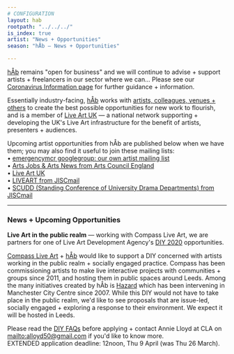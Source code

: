 ```yaml
---
# CONFIGURATION
layout: hab
rootpath: "../../../"
is_index: true
artist: "News + Opportunities"
season: "hÅb — News + Opportunities"

---
```

[hÅb](/hab) remains "open for business" and we will continue to advise + support artists + freelancers in our sector where we can… Please see our [Coronavirus Information page](/coronavirus) for further guidance + information.         
         
Essentially industry-facing, [hÅb](/hab) works with [artists, colleagues, venues + others](/hab/partners) to create the best possible opportunities for new work to flourish, and is a  member of <a href="http://www.liveartuk.org" target="_blank">Live Art UK</a> — a national network supporting + developing the UK's Live Art infrastructure for the benefit of artists, presenters + audiences.         
          
Upcoming artist opportunities from hÅb are published below when we have them; you may also find it useful to join these mailing lists:         
• [emergencymcr googlegroup: our own artist mailing list](/hab/emergencymcr)        
• <a href="http://www.artsjobs.org.uk/subscribe" target="_blank">Arts Jobs & Arts News from Arts Council England</a>        
• <a href="http://www.liveartuk.org/pages/sign-up" target="_blank">Live Art UK</a>         
• <a href="http://www.jiscmail.ac.uk/cgi-bin/webadmin?A0=LIVEART" target="_blank">LIVEART from JISCmail</a>         
• <a href="http://www.jiscmail.ac.uk/cgi-bin/webadmin?A0=SCUDD" target="_blank">SCUDD (Standing Conference of University Drama Departments) from JISCmail</a>
         
<hr>        
         
### News + Upcoming Opportunities        
         
**Live Art in the public realm** — working with Compass Live Art, we are partners for one of Live Art Development Agency's <a href="http://www.thisisliveart.co.uk/opportunities/diy-2020-call-for-proposals" target="_blank">DIY 2020</a> opportunities.         
         
<a href="http://compassliveart.org.uk/" target="_blank">Compass Live Art</a> + [hÅb](/hab) would like to support a DIY concerned with artists working in the public realm + socially engaged practice. Compass has been commissioning artists to make live interactive projects with communities + groups since 2011, and hosting them in public spaces around Leeds. Among the many initiatives created by hÅb is [Hazard](/hab/hazard) which has been intervening in Manchester City Centre since 2007. While this DIY would not have to take place in the public realm, we'd like to see proposals that are issue-led, socially engaged + exploring a response to their environment. We expect it will be hosted in Leeds.        
        
Please read the <a href=" http://www.thisisliveart.co.uk/opportunities/frequently-asked-diy-questions" target="_blank">DIY FAQs</a> before applying + contact Annie Lloyd at CLA on <mailto:alloyd50@gmail.com> if you'd like to know more.<br>EXTENDED application deadline: 12noon, Thu 9 April (was Thu 26 March).        
        
<iframe id="forum_embed"
  src="javascript:void(0)"
  scrolling="no"
  frameborder="0"
  width="900"
  height="700">
</iframe>
<script type="text/javascript">
  document.getElementById('forum_embed').src =
     'https://groups.google.com/forum/embed/?place=forum/emergencymcr'
     + '&showsearch=true&showpopout=true&showtabs=false'
     + '&parenturl=' + encodeURIComponent(window.location.href);
</script>        
